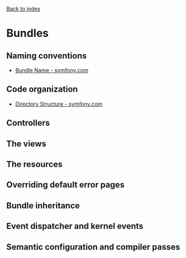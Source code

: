 [Back to index](../readme.md#table-of-contents)

# Bundles

## Naming conventions
- [Bundle Name - symfony.com](http://symfony.com/doc/3.0/cookbook/bundles/best_practices.html#bundle-name)

## Code organization
- [Directory Structure - symfony.com](http://symfony.com/doc/3.0/bundles/best_practices.html#directory-structure)

## Controllers

## The views

## The resources

## Overriding default error pages

## Bundle inheritance

## Event dispatcher and kernel events

## Semantic configuration and compiler passes